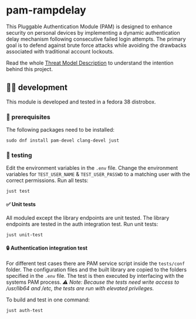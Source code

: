 # pam-rampdelay
This Pluggable Authentication Module (PAM) is designed to enhance security on personal devices by implementing a dynamic authentication delay mechanism following consecutive failed login attempts. The primary goal is to defend against brute force attacks while avoiding the drawbacks associated with traditional account lockouts.

Read the whole [Threat Model Description](THREAT_MODEL.md) to understand the intention behind this project.

## 🧑‍💻 development
This module is developed and tested in a fedora 38 distrobox.
### 🔨 prerequisites
The following packages need to be installed:
```console
sudo dnf install pam-devel clang-devel just
```
### 🧪 testing
Edit the environment variables in the `.env` file. Change the environment variables for `TEST_USER_NAME` & `TEST_USER_PASSWD` to a matching user with the correct permissions.
Run all tests:
```console
just test
```
#### ✅ Unit tests
All moduled except the library endpoints are unit tested. The library endpoints are tested in the auth integration test.
Run unit tests:
```console
just unit-test
```
#### 🔒️ Authentication integration test
For different test cases there are PAM service script inside the `tests/conf` folder. The configuration files and the built library are copied to the folders specified in the `.env` file. The test is then executed by interfacing with the systems PAM process.
*⚠️ Note: Because the tests need write access to /usr/lib64 and /etc, the tests are run with elevated privileges.*

To build and test in one command:
```console
just auth-test
```